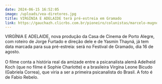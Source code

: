 ```yaml
---
date: 2024-06-15 16:52:05
image: /uploads/vea-diretores.jpg
title: VIRGÍNIA E ADELAIDE terá pré-estreia em Gramado
link: https://gauchazh.clicrbs.com.br/pioneiro/colunistas/marcelo-mugnol/noticia/2024/06/virginia-e-adelaide-filme-de-jorge-furtado-e-yasmin-thayna-tera-sessao-especial-no-festival-de-gramado-clxaon3je00ls01444daco1d3.html
---
```

VIRGÍNIA E ADELAIDE, nova produção da Casa de Cinema de Porto Alegre, com roteiro de Jorge Furtado e direção dele e de Yasmin Thayná, já tem data marcada para sua pré-estreia: será no Festival de Gramado, dia 16 de agosto.\
\
O filme conta a história real da amizade entre a psicanalista alemã Adelheid Koch (que no filme é Sophie Charlotte) e a brasileira Virgína Leone Bicudo (Gabriela Correa), que viria a ser a primeira psicanalista do Brasil. A foto é de Fabio Rebelo.